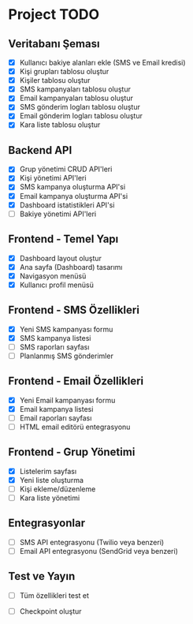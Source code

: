 # Project TODO

## Veritabanı Şeması
- [x] Kullanıcı bakiye alanları ekle (SMS ve Email kredisi)
- [x] Kişi grupları tablosu oluştur
- [x] Kişiler tablosu oluştur
- [x] SMS kampanyaları tablosu oluştur
- [x] Email kampanyaları tablosu oluştur
- [x] SMS gönderim logları tablosu oluştur
- [x] Email gönderim logları tablosu oluştur
- [x] Kara liste tablosu oluştur

## Backend API
- [x] Grup yönetimi CRUD API'leri
- [x] Kişi yönetimi API'leri
- [x] SMS kampanya oluşturma API'si
- [x] Email kampanya oluşturma API'si
- [x] Dashboard istatistikleri API'si
- [ ] Bakiye yönetimi API'leri

## Frontend - Temel Yapı
- [x] Dashboard layout oluştur
- [x] Ana sayfa (Dashboard) tasarımı
- [x] Navigasyon menüsü
- [x] Kullanıcı profil menüsü

## Frontend - SMS Özellikleri
- [x] Yeni SMS kampanyası formu
- [x] SMS kampanya listesi
- [ ] SMS raporları sayfası
- [ ] Planlanmış SMS gönderimler

## Frontend - Email Özellikleri
- [x] Yeni Email kampanyası formu
- [x] Email kampanya listesi
- [ ] Email raporları sayfası
- [ ] HTML email editörü entegrasyonu

## Frontend - Grup Yönetimi
- [x] Listelerim sayfası
- [x] Yeni liste oluşturma
- [ ] Kişi ekleme/düzenleme
- [ ] Kara liste yönetimi

## Entegrasyonlar
- [ ] SMS API entegrasyonu (Twilio veya benzeri)
- [ ] Email API entegrasyonu (SendGrid veya benzeri)

## Test ve Yayın
- [ ] Tüm özellikleri test et
- [ ] Checkpoint oluştur

